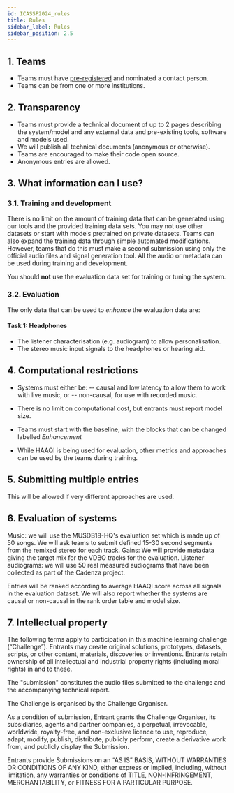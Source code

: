 ```yaml
---
id: ICASSP2024_rules
title: Rules
sidebar_label: Rules
sidebar_position: 2.5
---
```


## 1. Teams

- Teams must have [pre-registered](icassp2024_registration.mdx) and nominated a contact person.
- Teams can be from one or more institutions.

## 2. Transparency

- Teams must provide a technical document of up to 2 pages describing the system/model and any external data and pre-existing tools, software and models used.
- We will publish all technical documents (anonymous or otherwise).
- Teams are encouraged to make their code open source.
- Anonymous entries are allowed.

## 3. What information can I use?

### 3.1. Training and development

There is no limit on the amount of training data that can be generated using our tools and the provided training data sets. You may not use other datasets or start with models pretrained on private datasets. Teams can also expand the training data through simple automated modifications. However, teams that do this must make a second submission using only the official audio files and signal generation tool. All the audio or metadata can be used during training and development.

You should **not** use the evaluation data set for training or tuning the system.

### 3.2. Evaluation

The only data that can be used to *enhance* the evaluation data are:

#### Task 1: Headphones

- The listener characterisation (e.g. audiogram) to allow personalisation.
- The stereo music input signals to the headphones or hearing aid.

## 4. Computational restrictions

- Systems must either be:
-- causal and low latency to allow them to work with live music, or
-- non-causal, for use with recorded music.
- There is no limit on computational cost, but entrants must report model size.

- Teams must start with the baseline, with the blocks that can be changed labelled *Enhancement*
- While HAAQI is being used for evaluation, other metrics and approaches can be used by the teams during training.

## 5. Submitting multiple entries

This will be allowed if very different approaches are used.

## 6. Evaluation of systems

Music: we will use the MUSDB18-HQ's evaluation set which is made up of 50 songs. We will ask teams to submit defined 15-30 second segments from the remixed stereo for each track.
Gains: We will provide metadata giving the target mix for the VDBO tracks for the evaluation.
Listener audiograms: we will use 50 real measured audiograms that have been collected as part of the Cadenza project.

Entries will be ranked according to average HAAQI score across all signals in the evaluation dataset. We will also report whether the systems are causal or non-causal in the rank order table and model size.

## 7. Intellectual property

The following terms apply to participation in this machine learning challenge (“Challenge”). Entrants may create original solutions, prototypes, datasets, scripts, or other content, materials, discoveries or inventions. Entrants retain ownership of all intellectual and industrial property rights (including moral rights) in and to these.

The "submission" constitutes the audio files submitted to the challenge and the accompanying technical report.

The Challenge is organised by the Challenge Organiser.

As a condition of submission, Entrant grants the Challenge Organiser, its subsidiaries, agents and partner companies, a perpetual, irrevocable, worldwide, royalty-free, and non-exclusive licence to use, reproduce, adapt, modify, publish, distribute, publicly perform, create a derivative work from, and publicly display the Submission.

Entrants provide Submissions on an “AS IS” BASIS, WITHOUT WARRANTIES OR CONDITIONS OF ANY KIND, either express or implied, including, without limitation, any warranties or conditions of TITLE, NON-INFRINGEMENT, MERCHANTABILITY, or FITNESS FOR A PARTICULAR PURPOSE.
